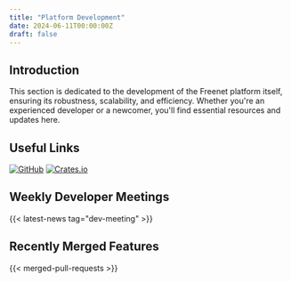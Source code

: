 ```yaml
---
title: "Platform Development"
date: 2024-06-11T00:00:00Z
draft: false
---
```


## Introduction

This section is dedicated to the development of the Freenet platform itself, ensuring its
robustness, scalability, and efficiency. Whether you're an experienced developer or a newcomer,
you'll find essential resources and updates here.

## Useful Links

[![GitHub](https://img.shields.io/badge/GitHub-freenet--core-blue?logo=github)](https://github.com/freenet/freenet-core)
[![Crates.io](https://img.shields.io/badge/Crates.io-freenet-orange?logo=rust)](https://crates.io/crates/freenet)

## Weekly Developer Meetings

{{< latest-news tag="dev-meeting" >}}

## Recently Merged Features

{{< merged-pull-requests >}}
